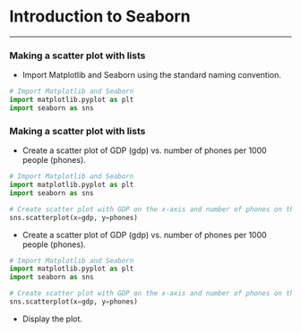 # Introduction to Seaborn
---
### Making a scatter plot with lists
* Import Matplotlib and Seaborn using the standard naming convention.
```python
# Import Matplotlib and Seaborn
import matplotlib.pyplot as plt
import seaborn as sns
```
### Making a scatter plot with lists
* Create a scatter plot of GDP (gdp) vs. number of phones per 1000 people (phones).
```python
# Import Matplotlib and Seaborn
import matplotlib.pyplot as plt
import seaborn as sns

# Create scatter plot with GDP on the x-axis and number of phones on the y-axis
sns.scatterplot(x=gdp, y=phones)
```
* Create a scatter plot of GDP (gdp) vs. number of phones per 1000 people (phones).
```python
# Import Matplotlib and Seaborn
import matplotlib.pyplot as plt
import seaborn as sns

# Create scatter plot with GDP on the x-axis and number of phones on the y-axis
sns.scatterplot(x=gdp, y=phones)
```
* Display the plot.
```python

```

